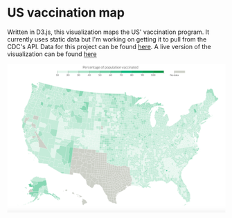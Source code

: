 # US vaccination map

Written in D3.js, this visualization maps the US' vaccination program. It currently uses static data but I'm working on getting it to pull from the CDC's API. Data for this project can be found [here](https://covid.cdc.gov/covid-data-tracker/COVIDData/getAjaxData?id=vaccination_county_condensed_data). A live version of the visualization can be found [here](https://cover-vac-us.herokuapp.com)

![Vaccinations](/img/us-vac.png)
